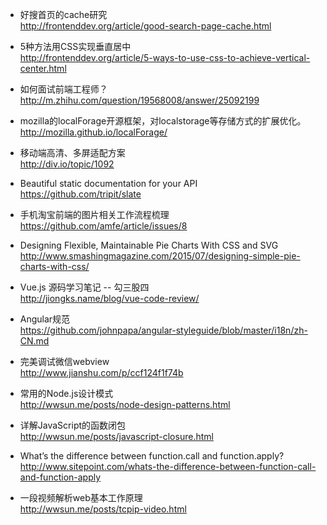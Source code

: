 *  好搜首页的cache研究   
http://frontenddev.org/article/good-search-page-cache.html

*  5种方法用CSS实现垂直居中   
http://frontenddev.org/article/5-ways-to-use-css-to-achieve-vertical-center.html

*  如何面试前端工程师？   
http://m.zhihu.com/question/19568008/answer/25092199

*  mozilla的localForage开源框架，对localstorage等存储方式的扩展优化。  
http://mozilla.github.io/localForage/

*  移动端高清、多屏适配方案   
http://div.io/topic/1092

*  Beautiful static documentation for your API   
https://github.com/tripit/slate

*  手机淘宝前端的图片相关工作流程梳理   
https://github.com/amfe/article/issues/8

*  Designing Flexible, Maintainable Pie Charts With CSS and SVG  
http://www.smashingmagazine.com/2015/07/designing-simple-pie-charts-with-css/

*  Vue.js 源码学习笔记 -- 勾三股四  
http://jiongks.name/blog/vue-code-review/

*  Angular规范  
https://github.com/johnpapa/angular-styleguide/blob/master/i18n/zh-CN.md

*  完美调试微信webview  
http://www.jianshu.com/p/ccf124f1f74b

*  常用的Node.js设计模式  
http://wwsun.me/posts/node-design-patterns.html

*  详解JavaScript的函数闭包  
http://wwsun.me/posts/javascript-closure.html

*  What’s the difference between function.call and function.apply?  
http://www.sitepoint.com/whats-the-difference-between-function-call-and-function-apply

*  一段视频解析web基本工作原理  
http://wwsun.me/posts/tcpip-video.html
